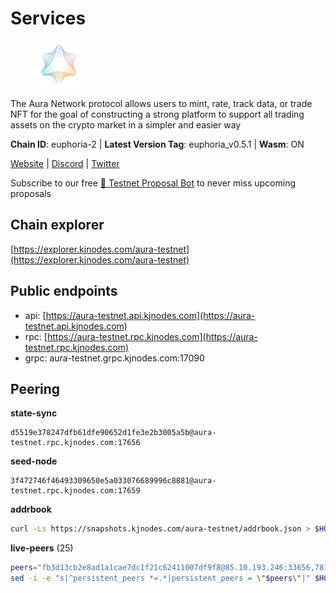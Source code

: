# Services

<figure><img src="https://raw.githubusercontent.com/kj89/cosmos-images/main/logos/aura.png" alt=""><figcaption></figcaption></figure>

The Aura Network protocol allows users to mint, rate, track data,  or trade NFT for the goal of constructing a strong platform to  support all trading assets on the crypto market in a simpler and easier way

**Chain ID**: euphoria-2 | **Latest Version Tag**: euphoria_v0.5.1 | **Wasm**: ON

[Website](https://aura.network) | [Discord](https://discord.gg/hpvF5QcWRf) | [Twitter](https://twitter.com/AuraNetworkHQ)



Subscribe to our free [🤖 Testnet Proposal Bot](https://t.me/kjnodes_testnet_proposal_bot) to never miss upcoming proposals


## Chain explorer
[https://explorer.kjnodes.com/aura-testnet](https://explorer.kjnodes.com/aura-testnet)

## Public endpoints

* api: [https://aura-testnet.api.kjnodes.com](https://aura-testnet.api.kjnodes.com)
* rpc: [https://aura-testnet.rpc.kjnodes.com](https://aura-testnet.rpc.kjnodes.com)
* grpc: aura-testnet.grpc.kjnodes.com:17090

## Peering

**state-sync**

```text
d5519e378247dfb61dfe90652d1fe3e2b3005a5b@aura-testnet.rpc.kjnodes.com:17656
```

**seed-node**

```text
3f472746f46493309650e5a033076689996c8881@aura-testnet.rpc.kjnodes.com:17659
```

**addrbook**
```bash
curl -Ls https://snapshots.kjnodes.com/aura-testnet/addrbook.json > $HOME/.aura/config/addrbook.json
```

**live-peers** (25)
```bash
peers="fb3d13cb2e8ad1a1cae7dc1f21c62411007df9f8@85.10.193.246:33656,7812205773ac30f3d47200ac2391c79896c60135@54.254.220.113:26656,3152129889968fe62faca92c7dd95bae190c92e5@135.181.142.60:15602,d5519e378247dfb61dfe90652d1fe3e2b3005a5b@65.109.68.190:17656,0770c2687cc34d59ca62270960d3ffcad6e42cf8@65.108.233.44:21656,fdcc8f1ca406213d79947c5f38920a085ed90c0f@136.36.73.232:26676,3d6b07bdb11754c8c8512525dac109d8bdee3857@65.21.53.39:7656,6ef01ca6714aa8127d1b21b5339909ca6319dae0@144.76.97.251:26776,94f09cc1e0d2357c8c8423589c42dc7721387a60@176.9.44.113:26686,e3dbeeeb2dea9912610b92a436dfe3cb831a94e4@65.108.195.29:36126,9df9e8307e3e671c9bcd1a23f0b73b45f2b8003d@65.109.88.251:35656,bfef15bb8b4cbc4fb777aa33e75e6064cc1ba5bf@185.144.99.14:26656,e874935eee84c8313dbb52ba497aed2d8d1f1245@65.108.237.231:27656,b2394ad608075aa405cdf4ab55e36376d93f7b1d@65.108.206.118:56656,705e3c2b2b554586976ed88bb27f68e4c4176a33@13.250.223.114:26656,38b49491b5eb8e4edb31e81acbadc42d50047a9e@66.206.2.162:27656,7cad1bcb2ad777dba21840832341f2ce14bae1a5@5.75.174.126:26656,b9243524f659f2ff56691a4b2919c3060b2bb824@13.214.5.1:26656,d74774b137ce78a61ccbe9c30ff8ec8cb969247d@89.58.59.10:26656,21f7e0a082bb1f156f8efdf6b6d36f505605584b@65.108.192.123:43656,ab2b8330cd137984de0654561a31f461d8433424@88.99.3.158:21756,e4d8765b82baf3f69c0dc6e5e0488705fa3ceddd@95.217.144.107:21756,314e6c8fe910618e7ec56048b30040e734fa41ff@89.117.56.126:25056,1e9b7325e120a3d511eec20a3199c2218343fcd3@65.108.105.99:28656,855b0ff76f5a80ab7f322e818263835d009de052@46.4.5.45:21756"
sed -i -e "s|^persistent_peers *=.*|persistent_peers = \"$peers\"|" $HOME/.aura/config/config.toml
```
